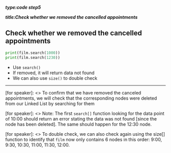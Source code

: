 _**type:code step5**_

_**title:Check whether we removed the cancelled appointments**_
## Check whether we removed the cancelled appointments

```python
print(film.search(1000))
print(film.search(1230))
```
- Use `search()`
- If removed, it will return data not found
- We can also use `size()` to double check
-------------------------------------------------

[for speaker]: <> To confirm that we have removed the canceled appointments, we will check that the corresponding nodes were deleted from our Linked List by searching for them

[for speaker]: <> Note: The first `search[]` function looking for the data point of 10:00 should return an error stating the data was not found [since the node has been deleted]. The same should happen for the 12:30 node.

[for speaker]: <> To double check, we can also check again using the size[] function to identify that `film` now only contains 6 nodes in this order: 9:00, 9:30, 10:30, 11:00, 11:30, 12:00.

